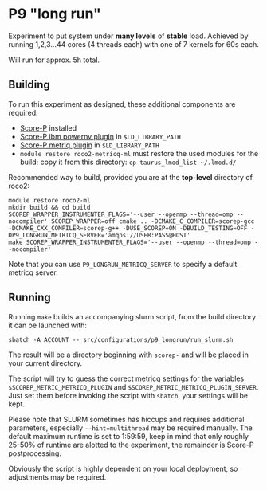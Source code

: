 # P9 "long run"
Experiment to put system under **many levels** of **stable** load.
Achieved by running 1,2,3...44 cores (4 threads each) with one of 7 kernels for 60s each.

Will run for approx. 5h total.

## Building
To run this experiment as designed, these additional components are required:
- [Score-P](https://score-p.org/) installed
- [Score-P ibm powernv plugin](https://github.com/score-p/scorep_plugin_ibmpowernv) in `$LD_LIBRARY_PATH`
- [Score-P metriq plugin](https://github.com/score-p/scorep_plugin_metricq) in `$LD_LIBRARY_PATH`
- `module restore roco2-metricq-ml` must restore the used modules for the build; copy it from this directory: `cp taurus_lmod_list ~/.lmod.d/`

Recommended way to build, provided you are at the **top-level** directory of roco2:

```
module restore roco2-ml
mkdir build && cd build
SCOREP_WRAPPER_INSTRUMENTER_FLAGS='--user --openmp --thread=omp --nocompiler' SCOREP_WRAPPER=off cmake .. -DCMAKE_C_COMPILER=scorep-gcc -DCMAKE_CXX_COMPILER=scorep-g++ -DUSE_SCOREP=ON -DBUILD_TESTING=OFF -DP9_LONGRUN_METRICQ_SERVER='amqps://USER:PASS@HOST'
make SCOREP_WRAPPER_INSTRUMENTER_FLAGS='--user --openmp --thread=omp --nocompiler'
```

Note that you can use `P9_LONGRUN_METRICQ_SERVER` to specify a default metricq server.

## Running
Running `make` builds an accompanying slurm script, from the build directory it can be launched with:

```
sbatch -A ACCOUNT -- src/configurations/p9_longrun/run_slurm.sh
```

The result will be a directory beginning with `scorep-` and will be placed in your current directory.

The script will try to guess the correct metricq settings for the variables `$SCOREP_METRIC_METRICQ_PLUGIN` and `$SCOREP_METRIC_METRICQ_PLUGIN_SERVER`.
Just set them before invoking the script with `sbatch`, your settings will be kept.

Please note that SLURM sometimes has hiccups and requires additional parameters, especially `--hint=multithread` may be required manually.
The default maximum runtime is set to 1:59:59, keep in mind that only roughly 25-50% of runtime are alotted to the experiment, the remainder is Score-P postprocessing.

Obviously the script is highly dependent on your local deployment, so adjustments may be required.
